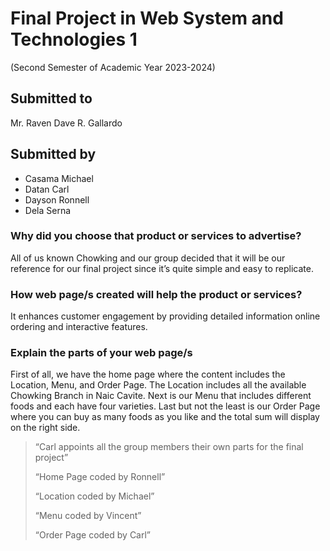 # Final Project in Web System and Technologies 1
(Second Semester of Academic Year 2023-2024)

## Submitted to
Mr. Raven Dave R. Gallardo

## Submitted by
- Casama Michael
- Datan Carl
- Dayson Ronnell
- Dela Serna

### Why did you choose that product or services to advertise?
All of us known Chowking and our group decided that it will be our reference for our final project since it’s quite simple and easy to replicate.

### How web page/s created will help the product or services?
It enhances customer engagement by providing detailed information online ordering and interactive features.

### Explain the parts of your web page/s
First of all, we have the home page where the content includes the Location, Menu, and Order Page. The Location includes all the available Chowking Branch in Naic Cavite. Next is our Menu that includes different foods and each have four varieties. Last but not the least is our Order Page where you can buy as many foods as you like and the total sum will display on the right side.

> “Carl appoints all the group members their own parts for the final project”
> 
> “Home Page coded by Ronnell”
> 
> “Location coded by Michael”
> 
> “Menu coded by Vincent”
> 
> “Order Page coded by Carl”
